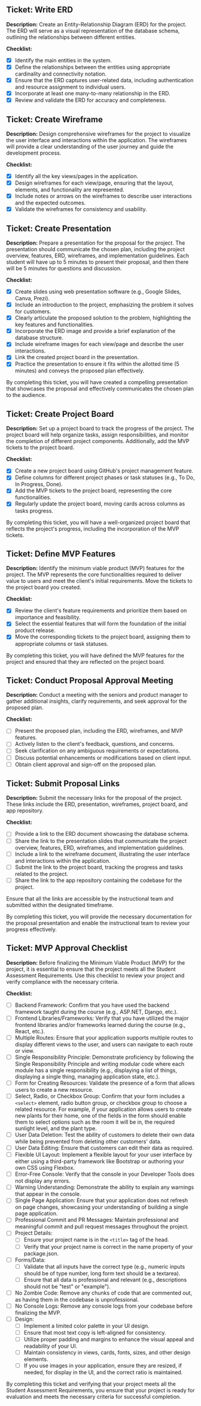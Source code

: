 ## Ticket: Write ERD

**Description:**
Create an Entity-Relationship Diagram (ERD) for the project. The ERD will serve as a visual representation of the database schema, outlining the relationships between different entities.

**Checklist:**
- [x] Identify the main entities in the system.
- [x] Define the relationships between the entities using appropriate cardinality and connectivity notation.
- [x] Ensure that the ERD captures user-related data, including authentication and resource assignment to individual users.
- [x] Incorporate at least one many-to-many relationship in the ERD.
- [x] Review and validate the ERD for accuracy and completeness.

## Ticket: Create Wireframe

**Description:**
Design comprehensive wireframes for the project to visualize the user interface and interactions within the application. The wireframes will provide a clear understanding of the user journey and guide the development process.

**Checklist:**
- [x] Identify all the key views/pages in the application.
- [x] Design wireframes for each view/page, ensuring that the layout, elements, and functionality are represented.
- [x] Include notes or arrows on the wireframes to describe user interactions and the expected outcomes.
- [x] Validate the wireframes for consistency and usability.

## Ticket: Create Presentation

**Description:**
Prepare a presentation for the proposal for the project. The presentation should communicate the chosen plan, including the project overview, features, ERD, wireframes, and implementation guidelines. Each student will have up to 5 minutes to present their proposal, and then there will be 5 minutes for questions and discussion.

**Checklist:**
- [x] Create slides using web presentation software (e.g., Google Slides, Canva, Prezi).
- [x] Include an introduction to the project, emphasizing the problem it solves for customers.
- [x] Clearly articulate the proposed solution to the problem, highlighting the key features and functionalities.
- [x] Incorporate the ERD image and provide a brief explanation of the database structure.
- [x] Include wireframe images for each view/page and describe the user interactions.
- [x] Link the created project board in the presentation.
- [x] Practice the presentation to ensure it fits within the allotted time (5 minutes) and conveys the proposed plan effectively.

By completing this ticket, you will have created a compelling presentation that showcases the proposal and effectively communicates the chosen plan to the audience.

## Ticket: Create Project Board

**Description:**
Set up a project board to track the progress of the project. The project board will help organize tasks, assign responsibilities, and monitor the completion of different project components. Additionally, add the MVP tickets to the project board.

**Checklist:**
- [x] Create a new project board using GitHub's project management feature.
- [x] Define columns for different project phases or task statuses (e.g., To Do, In Progress, Done).
- [x] Add the MVP tickets to the project board, representing the core functionalities.
- [x] Regularly update the project board, moving cards across columns as tasks progress.

By completing this ticket, you will have a well-organized project board that reflects the project's progress, including the incorporation of the MVP tickets.

## Ticket: Define MVP Features

**Description:**
Identify the minimum viable product (MVP) features for the project. The MVP represents the core functionalities required to deliver value to users and meet the client's initial requirements. Move the tickets to the project board you created.

**Checklist:**
- [x] Review the client's feature requirements and prioritize them based on importance and feasibility.
- [x] Select the essential features that will form the foundation of the initial product release.
- [x] Move the corresponding tickets to the project board, assigning them to appropriate columns or task statuses.

By completing this ticket, you will have defined the MVP features for the project and ensured that they are reflected on the project board.

## Ticket: Conduct Proposal Approval Meeting

**Description:**
Conduct a meeting with the seniors and product manager to gather additional insights, clarify requirements, and seek approval for the proposed plan.

**Checklist:**
- [ ] Present the proposed plan, including the ERD, wireframes, and MVP features.
- [ ] Actively listen to the client's feedback, questions, and concerns.
- [ ] Seek clarification on any ambiguous requirements or expectations.
- [ ] Discuss potential enhancements or modifications based on client input.
- [ ] Obtain client approval and sign-off on the proposed plan.

## Ticket: Submit Proposal Links

**Description:**
Submit the necessary links for the proposal of the project. These links include the ERD, presentation, wireframes, project board, and app repository.

**Checklist:**
- [ ] Provide a link to the ERD document showcasing the database schema.
- [ ] Share the link to the presentation slides that communicate the project overview, features, ERD, wireframes, and implementation guidelines.
- [ ] Include a link to the wireframe document, illustrating the user interface and interactions within the application.
- [ ] Submit the link to the project board, tracking the progress and tasks related to the project.
- [ ] Share the link to the app repository containing the codebase for the project.

Ensure that all the links are accessible by the instructional team and submitted within the designated timeframe.

By completing this ticket, you will provide the necessary documentation for the proposal presentation and enable the instructional team to review your progress effectively.


## Ticket: MVP Approval Checklist

**Description:**
Before finalizing the Minimum Viable Product (MVP) for the project, it is essential to ensure that the project meets all the Student Assessment Requirements. Use this checklist to review your project and verify compliance with the necessary criteria.

**Checklist:**
- [ ] Backend Framework: Confirm that you have used the backend framework taught during the course (e.g., ASP.NET, Django, etc.).
- [ ] Frontend Libraries/Frameworks: Verify that you have utilized the major frontend libraries and/or frameworks learned during the course (e.g., React, etc.).
- [ ] Multiple Routes: Ensure that your application supports multiple routes to display different views to the user, and users can navigate to each route or view.
- [ ] Single Responsibility Principle: Demonstrate proficiency by following the Single Responsibility Principle and writing modular code where each module has a single responsibility (e.g., displaying a list of things, displaying a single thing, managing application state, etc.).
- [ ] Form for Creating Resources: Validate the presence of a form that allows users to create a new resource.
- [ ] Select, Radio, or Checkbox Group: Confirm that your form includes a `<select>` element, radio button group, or checkbox group to choose a related resource. For example, if your application allows users to create new plants for their home, one of the fields in the form should enable them to select options such as the room it will be in, the required sunlight level, and the plant type.
- [ ] User Data Deletion: Test the ability of customers to delete their own data while being prevented from deleting other customers' data.
- [ ] User Data Editing: Ensure that customers can edit their data as required.
- [ ] Flexible UI Layout: Implement a flexible layout for your user interface by either using a third-party framework like Bootstrap or authoring your own CSS using Flexbox.
- [ ] Error-Free Console: Verify that the console in your Developer Tools does not display any errors.
- [ ] Warning Understanding: Demonstrate the ability to explain any warnings that appear in the console.
- [ ] Single Page Application: Ensure that your application does not refresh on page changes, showcasing your understanding of building a single page application.
- [ ] Professional Commit and PR Messages: Maintain professional and meaningful commit and pull request messages throughout the project.
- [ ] Project Details:
  - [ ] Ensure your project name is in the `<title>` tag of the head.
  - [ ] Verify that your project name is correct in the name property of your package.json.
- [ ] Forms/Data:
  - [ ] Validate that all inputs have the correct type (e.g., numeric inputs should be of type number, long form text should be a textarea).
  - [ ] Ensure that all data is professional and relevant (e.g., descriptions should not be "test" or "example").
- [ ] No Zombie Code: Remove any chunks of code that are commented out, as having them in the codebase is unprofessional.
- [ ] No Console Logs: Remove any console logs from your codebase before finalizing the MVP.
- [ ] Design:
  - [ ] Implement a limited color palette in your UI design.
  - [ ] Ensure that most text copy is left-aligned for consistency.
  - [ ] Utilize proper padding and margins to enhance the visual appeal and readability of your UI.
  - [ ] Maintain consistency in views, cards, fonts, sizes, and other design elements.
  - [ ] If you use images in your application, ensure they are resized, if needed, for display in the UI, and the correct ratio is maintained.

By completing this ticket and verifying that your project meets all the Student Assessment Requirements, you ensure that your project is ready for evaluation and meets the necessary criteria for successful completion.
